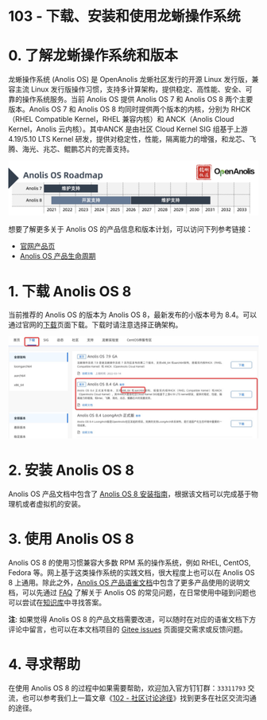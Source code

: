 # 103 - 下载、安装和使用龙蜥操作系统

# 0. 了解龙蜥操作系统和版本

龙蜥操作系统 (Anolis OS) 是 OpenAnolis 龙蜥社区发行的开源 Linux 发行版，兼容主流 Linux 发行版操作习惯，支持多计算架构，提供稳定、高性能、安全、可靠的操作系统服务。当前 Anolis OS 提供 Anolis OS 7 和 Anolis OS 8 两个主要版本。Anolis OS 7 和 Anolis OS 8 均同时提供两个版本的内核，分别为 RHCK（RHEL Compatible Kernel，RHEL 兼容内核）和 ANCK（Anolis Cloud Kernel，Anolis 云内核）。其中ANCK 是由社区 Cloud Kernel SIG 组基于上游 4.19/5.10 LTS Kernel 研发，提供对稳定性，性能，隔离能力的增强，和龙芯、飞腾、海光、兆芯、鲲鹏芯片的完善支持。

![Anolis OS 7&8 Roadmap](../images/103-roadmap.png)

想要了解更多关于 Anolis OS 的产品信息和版本计划，可以访问下列参考链接：
+ [官网产品页](https://openanolis.cn/anolisos)
+ [Anolis OS 产品生命周期](https://www.yuque.com/anolis-docs/product-policy/life-cycle)

# 1. 下载 Anolis OS 8

当前推荐的 Anolis OS 的版本为 Anolis OS 8，最新发布的小版本号为 8.4。可以通过官网的[下载](https://openanolis.cn/download)页面下载。下载时请注意选择正确架构。

![Anolis OS 8 下载页面](../images/103-download-page.jpg)

# 2. 安装 Anolis OS 8

Anolis OS 产品文档中包含了 [Anolis OS 8 安装指南](https://www.yuque.com/anolis-docs/manual/installation)，根据该文档可以完成基于物理机或者虚拟机的安装。

# 3. 使用 Anolis OS 8

Anolis OS 8 的使用习惯兼容大多数 RPM 系的操作系统，例如 RHEL, CentOS, Fedora 等。网上基于这类操作系统的实践文档，很大程度上也可以在 Anolis OS 8 上通用。除此之外，[Anolis OS 产品语雀文档](https://www.yuque.com/anolis-docs)中包含了更多产品使用的说明文档，可以先通过 [FAQ](https://www.yuque.com/anolis-docs/faq) 了解关于 Anolis OS 的常见问题，在日常使用中碰到问题也可以尝试在[知识库](https://www.yuque.com/anolis-docs/kbase)中寻找答案。

**注**: 如果觉得 Anolis OS 8 的产品文档需要改进，可以随时在对应的语雀文档下方评论中留言，也可以在本文档项目的 [Gitee issues](https://gitee.com/anolis/docs/issues) 页面提交需求或反馈问题。

# 4. 寻求帮助

在使用 Anolis OS 8 的过程中如果需要帮助，欢迎加入官方钉钉群：`33311793` 交流，也可以参考我们上一篇文章《[102 - 社区讨论途径](/docs/102-join-discussion.md)》找到更多在社区交流沟通的途径。
